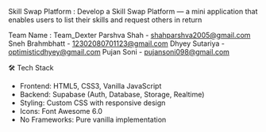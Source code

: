 Skill Swap Platform : 
Develop a Skill Swap Platform — a mini application that enables users to list their skills and
request others in return

Team Name : Team_Dexter
Parshva Shah - shahparshva2005@gmail.com
Sneh Brahmbhatt - 12302080701123@gmail.com
Dhyey Sutariya - optimisticdhyey@gmail.com
Pujan Soni - pujansoni098@gmail.com

 🛠️ Tech Stack

- Frontend: HTML5, CSS3, Vanilla JavaScript
- Backend: Supabase (Auth, Database, Storage, Realtime)
- Styling: Custom CSS with responsive design
- Icons: Font Awesome 6.0
- No Frameworks: Pure vanilla implementation


